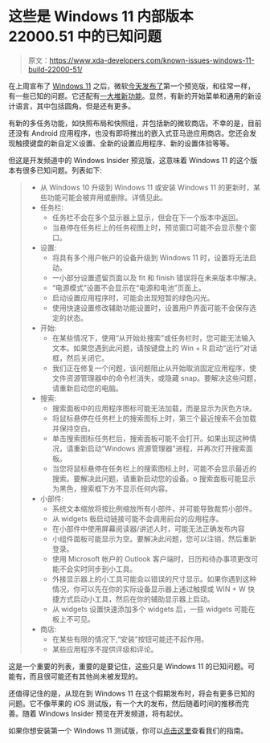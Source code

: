 # 这些是 Windows 11 内部版本 22000.51 中的已知问题

> 原文：<https://www.xda-developers.com/known-issues-windows-11-build-22000-51/>

在上周宣布了 [Windows 11](https://www.xda-developers.com/windows-11/) 之后，微软[今天发布了](https://blogs.windows.com/windows-insider/2021/06/28/announcing-the-first-insider-preview-for-windows-11/)第一个预览版，和往常一样，有一些已知的问题。它还配有[一大堆新功能](https://www.xda-developers.com/windows-11-preview-live/)。显然，有新的开始菜单和通用的新设计语言，其中包括圆角。但是还有更多。

有新的多任务功能，如快照布局和快照组，并包括新的微软商店。不幸的是，目前还没有 Android 应用程序，也没有即将推出的嵌入式亚马逊应用商店。您还会发现触摸键盘的新自定义设置、全新的设置应用程序、新的设置体验等等。

但这是开发频道中的 Windows Insider 预览版，这意味着 Windows 11 的这个版本有很多已知问题。列表如下:

> *   从 Windows 10 升级到 Windows 11 或安装 Windows 11 的更新时，某些功能可能会被弃用或删除。详情见此。
> *   任务栏:
>     *   任务栏不会在多个显示器上显示，但会在下一个版本中返回。
>     *   当悬停在任务栏上的任务视图上时，预览窗口可能不会显示整个窗口。
> *   设置:
>     *   将具有多个用户帐户的设备升级到 Windows 11 时，设置将无法启动。
>     *   一小部分设置遗留页面以及 fit 和 finish 错误将在未来版本中解决。
>     *   “电源模式”设置不会显示在“电源和电池”页面上。
>     *   启动设置应用程序时，可能会出现短暂的绿色闪光。
>     *   使用快速设置修改辅助功能设置时，设置用户界面可能不会保存选定的状态。
> *   开始:
>     *   在某些情况下，使用“从开始处搜索”或任务栏时，您可能无法输入文本。如果您遇到此问题，请按键盘上的 Win + R 启动“运行”对话框，然后关闭它。
>     *   我们正在修复一个问题，该问题阻止从开始取消固定应用程序，使文件资源管理器中的命令栏消失，或隐藏 snap。要解决这些问题，请重新启动您的电脑。
> *   搜索:
>     *   搜索面板中的应用程序图标可能无法加载，而是显示为灰色方块。
>     *   将鼠标悬停在任务栏上的搜索图标上时，第三个最近搜索不会加载并保持空白。
>     *   单击搜索图标任务栏后，搜索面板可能不会打开。如果出现这种情况，请重新启动“Windows 资源管理器”进程，并再次打开搜索面板。
>     *   当您将鼠标悬停在任务栏上的搜索图标上时，可能不会显示最近的搜索。要解决此问题，请重新启动您的设备。o 搜索面板可能显示为黑色，搜索框下方不显示任何内容。
> *   小部件:
>     *   系统文本缩放将按比例缩放所有小部件，并可能导致裁剪小部件。
>     *   从 widgets 板启动链接可能不会调用前台的应用程序。
>     *   在小部件中使用屏幕阅读器/讲述人时，可能无法正确发布内容
>     *   小组件面板可能显示为空。要解决此问题，您可以注销，然后重新登录。
>     *   使用 Microsoft 帐户的 Outlook 客户端时，日历和待办事项更改可能不会实时同步到小工具。
>     *   外接显示器上的小工具可能会以错误的尺寸显示。如果你遇到这种情况，你可以先在你的实际设备显示器上通过触摸或 WIN + W 快捷方式启动小工具，然后在你的辅助显示器上启动。
>     *   从 widgets 设置快速添加多个 widgets 后，一些 widgets 可能在板上不可见。
> *   商店:
>     *   在某些有限的情况下,“安装”按钮可能还不起作用。
>     *   某些应用程序不提供评级和评论。

这是一个重要的列表，重要的是要记住，这些只是 Windows 11 的已知问题。可能有，而且很可能还有其他尚未被发现的。

还值得记住的是，从现在到 Windows 11 在这个假期发布时，将会有更多已知的问题。它不像苹果的 iOS 测试版，有一个大的发布，然后随着时间的推移而完善。随着 Windows Insider 预览在开发频道，将有起伏。

如果你想安装第一个 Windows 11 测试版，你可以[点击这里](https://www.xda-developers.com/how-to-prepare-pc-windows-11-beta/)查看我们的指南。
